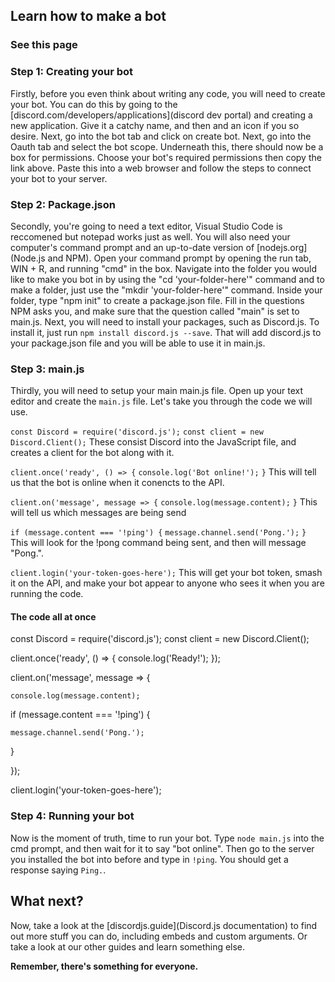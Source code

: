 ## Learn how to make a bot
### See this page

### Step 1: Creating your bot
Firstly, before you even think about writing any code, you will need to create your bot. You can do this by going to the [discord.com/developers/applications](discord dev portal) and creating a new application. Give it a catchy name, and then and an icon if you so desire. Next, go into the bot tab and click on create bot. Next, go into the Oauth tab and select the bot scope. Underneath this, there should now be a box for permissions. Choose your bot's required permissions then copy the link above. Paste this into a web browser and follow the steps to connect your bot to your server.

### Step 2: Package.json
Secondly, you're going to need a text editor, Visual Studio Code is reccomened but notepad works just as well. You will also need your computer's command prompt and an up-to-date version of [nodejs.org](Node.js and NPM). Open your command prompt by opening the run tab, WIN + R, and running "cmd" in the box. Navigate into the folder you would like to make you bot in by using the "cd 'your-folder-here'" command and to make a folder, just use the "mkdir 'your-folder-here'" command. Inside your folder, type "npm init" to create a package.json file. Fill in the questions NPM asks you, and make sure that the question called "main" is set to main.js. Next, you will need to install your packages, such as Discord.js. To install it, just run ```npm install discord.js --save```. That will add discord.js to your package.json file and you will be able to use it in main.js.

### Step 3: main.js
Thirdly, you will need to setup your main main.js file. Open up your text editor and create the ```main.js``` file. Let's take you through the code we will use.

```const Discord = require('discord.js');```
```const client = new Discord.Client();```
These consist Discord into the JavaScript file, and creates a client for the bot along with it.

```client.once('ready', () => {```
  ```console.log('Bot online!');```
```}```
This will tell us that the bot is online when it conencts to the API.

```client.on('message', message => {```
  ```console.log(message.content);```
```}```
This will tell us which messages are being send

```if (message.content === '!ping') {```
	```message.channel.send('Pong.');```
```}```
This will look for the !pong command being sent, and then will message "Pong.".

```client.login('your-token-goes-here');```
This will get your bot token, smash it on the API, and make your bot appear to anyone who sees it when you are running the code.

#### The code all at once
const Discord = require('discord.js');
const client = new Discord.Client();

client.once('ready', () => {
	console.log('Ready!');
});

client.on('message', message => {

	console.log(message.content);
	
  if (message.content === '!ping') {
  
    message.channel.send('Pong.');
    
  }
  
});

client.login('your-token-goes-here');

### Step 4: Running your bot
Now is the moment of truth, time to run your bot. Type ```node main.js``` into the cmd prompt, and then wait for it to say "bot online". Then go to the server you installed the bot into before and type in ```!ping```. You should get a response saying ```Ping.```. 

## What next?
Now, take a look at the [discordjs.guide](Discord.js documentation) to find out more stuff you can do, including embeds and custom arguments. Or take a look at our other guides and learn something else.

**Remember, there's something for everyone.**
